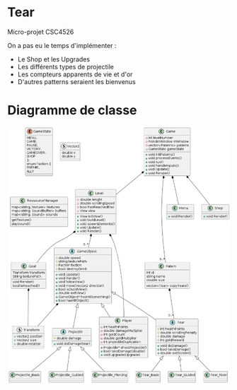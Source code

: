 # Tear
Micro-projet CSC4526


On a pas eu le temps d'implémenter : 
 - Le Shop et les Upgrades
 - Les différents types de projectile
 - Les compteurs apparents de vie et d'or
 - D'autres patterns seraient les bienvenus


# Diagramme de classe
![Diagramme de classe](UML.png)